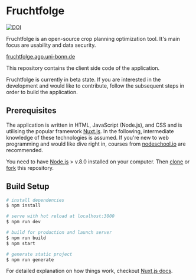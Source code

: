 # Fruchtfolge
[![DOI](https://zenodo.org/badge/173977199.svg)](https://zenodo.org/badge/latestdoi/173977199)

Fruchtfolge is an open-source crop planning optimization tool. It's main focus are usability and data security.

[fruchtfolge.agp.uni-bonn.de](http://fruchtfolge.agp.uni-bonn.de)

This repository contains the client side code of the application.

Fruchtfolge is currently in beta state.
If you are interested in the development and would like to contribute, follow the subsequent steps in order to build the application.

## Prerequisites
The application is written in HTML, JavaScript (Node.js), and CSS and is utilising the popular framework [Nuxt.js](https://github.com/nuxt/nuxt.js).
In the following, intermediate knowledge of these technologies is assumed.
If you're new to web programming and would like dive right in, courses from [nodeschool.io](https://nodeschool.io/#workshopper-list) are recommended.

You need to have [Node.js](https://nodejs.org/en/) > v.8.0 installed on your computer.
Then [clone](https://help.github.com/articles/cloning-a-repository/) or [fork](https://help.github.com/articles/fork-a-repo/) this repository.

## Build Setup

``` bash
# install dependencies
$ npm install

# serve with hot reload at localhost:3000
$ npm run dev

# build for production and launch server
$ npm run build
$ npm start

# generate static project
$ npm run generate
```

For detailed explanation on how things work, checkout [Nuxt.js docs](https://nuxtjs.org).
